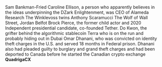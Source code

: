 Sam Bankman-Fried
Caroline Ellison, a person who apparently believes in the ideas underpinning the DZark Enlightenment, was CEO of Alameda Research
The Winklevoss twins
Anthony Scaramucci
The Wolf of Wall Street, Jordan Belfot
Brock Pierce, the former child actor and 2020 Independent presidential candidate, co-founded Tether.
Do Kwon, the grifter behind the algorithmic stablecoin Terra who is on the run and probably hiding out in Dubai
Omar Dhanani, who was convicted on identity theft charges in the U.S. and served 18 months in Federal prison. Dhanani also had pleaded guilty to burglary and grand theft charges and had been deported to Canada before he started the Canadian crypto exchange **QuadrigaCX**